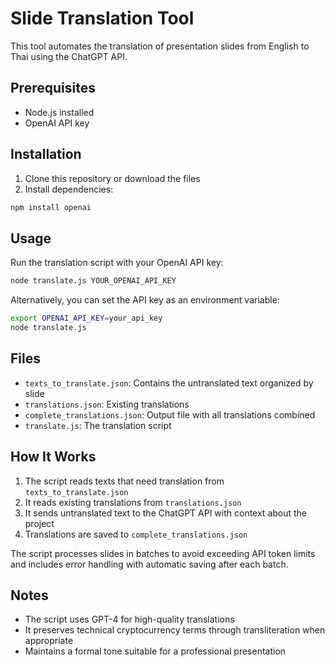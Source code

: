 # Slide Translation Tool

This tool automates the translation of presentation slides from English to Thai using the ChatGPT API.

## Prerequisites

- Node.js installed
- OpenAI API key

## Installation

1. Clone this repository or download the files
2. Install dependencies:

```bash
npm install openai
```

## Usage

Run the translation script with your OpenAI API key:

```bash
node translate.js YOUR_OPENAI_API_KEY
```

Alternatively, you can set the API key as an environment variable:

```bash
export OPENAI_API_KEY=your_api_key
node translate.js
```

## Files

- `texts_to_translate.json`: Contains the untranslated text organized by slide
- `translations.json`: Existing translations
- `complete_translations.json`: Output file with all translations combined
- `translate.js`: The translation script

## How It Works

1. The script reads texts that need translation from `texts_to_translate.json`
2. It reads existing translations from `translations.json`
3. It sends untranslated text to the ChatGPT API with context about the project
4. Translations are saved to `complete_translations.json`

The script processes slides in batches to avoid exceeding API token limits and includes error handling with automatic saving after each batch.

## Notes

- The script uses GPT-4 for high-quality translations
- It preserves technical cryptocurrency terms through transliteration when appropriate
- Maintains a formal tone suitable for a professional presentation
